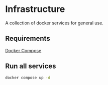 # Infrastructure
A collection of docker services for general use.

## Requirements
[Docker Compose](https://docs.docker.com/compose/install)

## Run all services

```bash
docker compose up -d
```